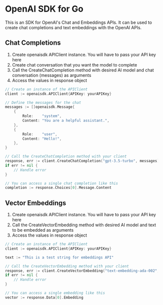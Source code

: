 # OpenAI SDK for Go

This is an SDK for OpenAI's Chat and Embeddings APIs. It can be used to create chat completions and text embeddings with the OpenAI APIs.

## Chat Completions

1. Create openaisdk APIClient instance. You will have to pass your API key here
2. Create chat conversation that you want the model to complete
3. Call the CreateChatCompletion method with desired AI model and chat conversation (messages) as arguments
4. Access the values in response object

~~~go
// Create an instance of the APIClient
client := openaisdk.APIClient{APIKey: yourAPIKey}

// Define the messages for the chat
messages := []openaisdk.Message{
    {
        Role:    "system",
        Content: "You are a helpful assistant.",
    },
    {
        Role:    "user",
        Content: "Hello!",
    },
}

// Call the CreateChatCompletion method with your client
response, err := client.CreateChatCompletion("gpt-3.5-turbo", messages)
if err != nil {
    // Handle error
}

// You can access a single chat completion like this
completion := response.Choices[0].Message.Content
~~~

## Vector Embeddings

1. Create openaisdk APIClient instance. You will have to pass your API key here
2. Call the CreateVectorEmbedding method with desired AI model and text to be embedded as arguments
3. Access the values in response object

~~~go
// Create an instance of the APIClient
client := openaisdk.APIClient{APIKey: yourAPIKey}

text := "This is a test string for embeddings API"

// Call the CreateVectorEmbedding method with your client
response, err := client.CreateVectorEmbedding("text-embedding-ada-002", text)
if err != nil {
    // Handle error
}

// You can access a single embedding like this
vector := response.Data[0].Embedding
~~~
